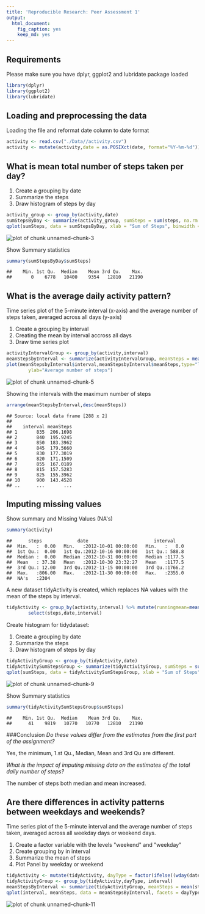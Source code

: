 ```yaml
---
title: 'Reproducible Research: Peer Assessment 1'
output:
  html_document:
    fig_caption: yes
    keep_md: yes
---
```

## Requirements
Please make sure you have dplyr, ggplot2 and lubridate package loaded

```r
library(dplyr)
library(ggplot2)
library(lubridate)
```

## Loading and preprocessing the data
Loading the file and reformat date column to date format

```r
activity <- read.csv("./Data//activity.csv")
activity <- mutate(activity,date = as.POSIXct(date, format="%Y-%m-%d"))
```

## What is mean total number of steps taken per day?

1. Create a grouping by date
2. Summarize the steps
3. Draw histogram of steps by day

```r
activity_group <- group_by(activity,date)
sumStepsByDay <- summarize(activity_group, sumSteps = sum(steps, na.rm = TRUE))
qplot(sumSteps, data = sumStepsByDay, xlab = "Sum of Steps", binwidth = 450)
```

![plot of chunk unnamed-chunk-3](figure/unnamed-chunk-3-1.png) 

Show Summary statistics

```r
summary(sumStepsByDay$sumSteps)
```

```
##    Min. 1st Qu.  Median    Mean 3rd Qu.    Max. 
##       0    6778   10400    9354   12810   21190
```

## What is the average daily activity pattern?
Time series plot of the 5-minute interval (x-axis) and the average number of steps taken, averaged across all days (y-axis)

1. Create a grouping by interval
2. Creating the mean by interval accross all days
3. Draw time series plot

```r
activityIntervalGroup <- group_by(activity,interval)
meanStepsbyInterval <- summarize(activityIntervalGroup, meanSteps = mean(steps, na.rm = TRUE))
plot(meanStepsbyInterval$interval,meanStepsbyInterval$meanSteps,type="l", xlab = "5-minute interval", 
        ylab="Average number of steps")
```

![plot of chunk unnamed-chunk-5](figure/unnamed-chunk-5-1.png) 

Showing the intervals with the maximum number of steps

```r
arrange(meanStepsbyInterval,desc(meanSteps))
```

```
## Source: local data frame [288 x 2]
## 
##    interval meanSteps
## 1       835  206.1698
## 2       840  195.9245
## 3       850  183.3962
## 4       845  179.5660
## 5       830  177.3019
## 6       820  171.1509
## 7       855  167.0189
## 8       815  157.5283
## 9       825  155.3962
## 10      900  143.4528
## ..      ...       ...
```

## Imputing missing values
Show summary and Missing Values (NA's)

```r
summary(activity)
```

```
##      steps             date                        interval     
##  Min.   :  0.00   Min.   :2012-10-01 00:00:00   Min.   :   0.0  
##  1st Qu.:  0.00   1st Qu.:2012-10-16 00:00:00   1st Qu.: 588.8  
##  Median :  0.00   Median :2012-10-31 00:00:00   Median :1177.5  
##  Mean   : 37.38   Mean   :2012-10-30 23:32:27   Mean   :1177.5  
##  3rd Qu.: 12.00   3rd Qu.:2012-11-15 00:00:00   3rd Qu.:1766.2  
##  Max.   :806.00   Max.   :2012-11-30 00:00:00   Max.   :2355.0  
##  NA's   :2304
```


A new dataset tidyActivity is created, which replaces NA values with the mean of the steps by interval.

```r
tidyActivity <- group_by(activity,interval) %>% mutate(runningmean=mean(steps,na.rm=TRUE)) %>% mutate(steps=ifelse(is.na(steps),runningmean,steps)) %>%
        select(steps,date,interval)
```

Create histogram for tidydataset:

1. Create a grouping by date
2. Summarize the steps
3. Draw histogram of steps by day

```r
tidyActivityGroup <- group_by(tidyActivity,date)
tidyActivitySumStepsGroup <- summarize(tidyActivityGroup, sumSteps = sum(steps, na.rm = TRUE))
qplot(sumSteps, data = tidyActivitySumStepsGroup, xlab = "Sum of Steps", binwidth = 450)
```

![plot of chunk unnamed-chunk-9](figure/unnamed-chunk-9-1.png) 

Show Summary statistics

```r
summary(tidyActivitySumStepsGroup$sumSteps)
```

```
##    Min. 1st Qu.  Median    Mean 3rd Qu.    Max. 
##      41    9819   10770   10770   12810   21190
```

###Conclusion
*Do these values differ from the estimates from the first part of the assignment?*

Yes, the minimum, 1.st Qu., Median, Mean and 3rd Qu are different.

*What is the impact of imputing missing data on the estimates of the total daily number of steps?*

The number of steps both median and mean increased.

## Are there differences in activity patterns between weekdays and weekends?

Time series plot of the 5-minute interval and the average number of steps taken, averaged across all weekday days or weekend days.

1. Create a factor variable with the levels "weekend" and "weekday"
2. Create grouping by in interval
3. Summarize the mean of steps
4. Plot Panel by weekday or weekend

```r
tidyActivity <- mutate(tidyActivity, dayType = factor(ifelse((wday(date)==1|wday(date)==7),"weekend","weekday")))
tidyActivityGroup <- group_by(tidyActivity,dayType, interval)
meanStepsByInterval <- summarize(tidyActivityGroup, meanSteps = mean(steps))
qplot(interval, meanSteps, data = meanStepsByInterval, facets = dayType ~ ., geom = "line", ylab ="Number of Steps")
```

![plot of chunk unnamed-chunk-11](figure/unnamed-chunk-11-1.png) 



